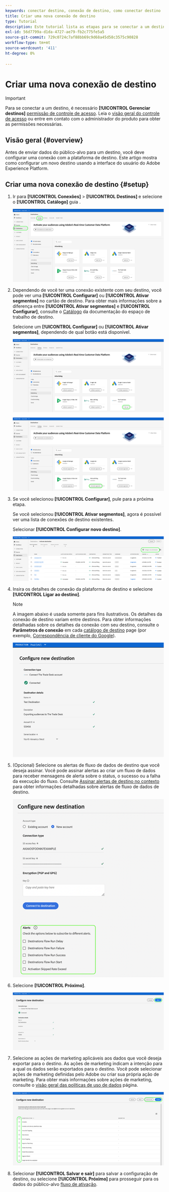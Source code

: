 ```yaml
---
keywords: conectar destino, conexão de destino, como conectar destino
title: Criar uma nova conexão de destino
type: Tutorial
description: Este tutorial lista as etapas para se conectar a um destino no Adobe Experience Platform
exl-id: 56d7799a-d1da-4727-ae79-fb2c775fe5a5
source-git-commit: 729c0724c7af88bb69c9d68a45d58c3575c90828
workflow-type: tm+mt
source-wordcount: '411'
ht-degree: 0%

---
```


# Criar uma nova conexão de destino

>[!IMPORTANT]
> 
>Para se conectar a um destino, é necessário **[!UICONTROL Gerenciar destinos]** [permissão de controle de acesso](/help/access-control/home.md#permissions). Leia o [visão geral do controle de acesso](/help/access-control/ui/overview.md) ou entre em contato com o administrador do produto para obter as permissões necessárias.

## Visão geral {#overview}

Antes de enviar dados do público-alvo para um destino, você deve configurar uma conexão com a plataforma de destino. Este artigo mostra como configurar um novo destino usando a interface do usuário do Adobe Experience Platform.

## Criar uma nova conexão de destino {#setup}

1. Ir para **[!UICONTROL Conexões]** > **[!UICONTROL Destinos]** e selecione o **[!UICONTROL Catálogo]** guia .

   ![Página do catálogo](../assets/ui/connect-destinations/catalog.png)

1. Dependendo de você ter uma conexão existente com seu destino, você pode ver uma **[!UICONTROL Configurar]** ou **[!UICONTROL Ativar segmentos]** no cartão de destino. Para obter mais informações sobre a diferença entre **[!UICONTROL Ativar segmentos]** e **[!UICONTROL Configurar]**, consulte o [Catálogo](../ui/destinations-workspace.md#catalog) da documentação do espaço de trabalho de destino.

   Selecione um **[!UICONTROL Configurar]** ou **[!UICONTROL Ativar segmentos]**, dependendo de qual botão está disponível.

   ![Página do catálogo](../assets/ui/connect-destinations/set-up.png)

   ![Ativar segmentos](../assets/ui/connect-destinations/activate-segments.png)

1. Se você selecionou **[!UICONTROL Configurar]**, pule para a próxima etapa.

   Se você selecionou **[!UICONTROL Ativar segmentos]**, agora é possível ver uma lista de conexões de destino existentes.

   Selecionar **[!UICONTROL Configurar novo destino]**.

   ![Configurar novo destino](../assets/ui/connect-destinations/configure-new-destination.png)

1. Insira os detalhes de conexão da plataforma de destino e selecione **[!UICONTROL Ligar ao destino]**.

   >[!NOTE]
   >
   >A imagem abaixo é usada somente para fins ilustrativos. Os detalhes da conexão de destino variam entre destinos. Para obter informações detalhadas sobre os detalhes da conexão com seu destino, consulte o **Parâmetros de conexão** em cada [catálogo de destino](../catalog/overview.md) page (por exemplo, [Correspondência de cliente do Google](..//catalog/advertising/google-customer-match.md#parameters)).

   ![Ligar ao destino](../assets/ui/connect-destinations/connect-destination.png)

1. (Opcional) Selecione os alertas de fluxo de dados de destino que você deseja assinar. Você pode assinar alertas ao criar um fluxo de dados para receber mensagens de alerta sobre o status, o sucesso ou a falha da execução do fluxo. Consulte [Assinar alertas de destino no contexto](alerts.md) para obter informações detalhadas sobre alertas de fluxo de dados de destino.

   ![Imagem da interface do usuário que mostra as opções de assinatura de alertas de destino no contexto](../assets/ui/connect-destinations/subscribe-to-alerts.png)

1. Selecione **[!UICONTROL Próximo]**.

   ![Ligar ao destino](../assets/ui/connect-destinations/next.png)

1. Selecione as ações de marketing aplicáveis aos dados que você deseja exportar para o destino. As ações de marketing indicam a intenção para a qual os dados serão exportados para o destino. Você pode selecionar ações de marketing definidas pelo Adobe ou criar sua própria ação de marketing. Para obter mais informações sobre ações de marketing, consulte o [visão geral das políticas de uso de dados](../../data-governance/policies/overview.md) página.

   ![Selecionar ações de marketing](../assets/ui/connect-destinations/governance.png)

1. Selecionar **[!UICONTROL Salvar e sair]** para salvar a configuração de destino, ou selecione **[!UICONTROL Próximo]** para prosseguir para os dados do público-alvo [fluxo de ativação](activation-overview.md).